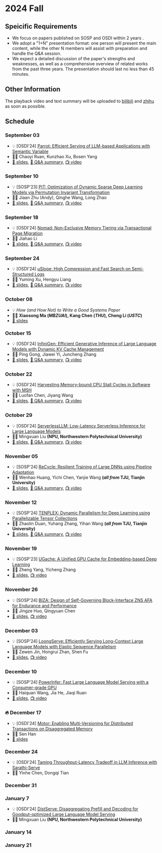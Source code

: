 # 2024 Fall

## Speicific Requirements

- We focus on papers published on SOSP and OSDI within 2 years .
- We adopt a "1+N" presentation format: one person will present the main content, while the other N members will assist with preparation and handle the Q&A session.
- We expect a detailed discussion of the paper's strengths and weaknesses, as well as a comprehensive overview of related works from the past three years. The presentation should last no less than 45 minutes.

## Other Information

The playback video and text summary will be uploaded to <a href="https://space.bilibili.com/3493280155175017/channel/collectiondetail?sid=3787828" target="_blank">bilibili</a> and <a href="https://www.zhihu.com/column/c_1819774258647277568" target="_blank">zhihu</a>  as soon as possible.

## Schedule

### September 03

- 💡 [OSDI'24] [Parrot: Efficient Serving of LLM-based Applications with Semantic Variable](https://www.usenix.org/system/files/osdi24-lin-chaofan.pdf)
- 🙎‍♂️ Chaoyi Ruan, Kunzhao Xu, Bosen Yang
- [📕 slides](./slides/240903-parrot.pdf), [📃 Q&A summary](https://zhuanlan.zhihu.com/p/720718141), [📺 video](https://www.bilibili.com/video/BV1nsHmemEV6)

### September 10

- 💡 [SOSP'23] [PIT: Optimization of Dynamic Sparse Deep Learning Models via Permutation Invariant Transformation](https://dl.acm.org/doi/abs/10.1145/3600006.3613139)
- 🙎‍♂️ Jiaan Zhu (Andy), Qinghe Wang, Long Zhao
- [📕 slides](./slides/240910-pit.pdf), [📃 Q&A summary](https://zhuanlan.zhihu.com/p/720960564), [📺 video](https://www.bilibili.com/video/BV14b4peiEus)

### September 18

- 💡 [OSDI'24] [Nomad: Non-Exclusive Memory Tiering via Transactional Page Migration](https://www.usenix.org/system/files/osdi24-xiang.pdf)
- 🙎‍♂️ Jiahao Li
- [📕 slides](./slides/240918-nomad.pdf), [📃 Q&A summary](https://zhuanlan.zhihu.com/p/721388643), [📺 video](https://www.bilibili.com/video/BV1GktXeAEeQ)

### September 24

- 💡 [OSDI'24] [μSlope: High Compression and Fast Search on Semi-Structured Logs](https://www.usenix.org/system/files/osdi24-wang-rui.pdf)
- 🙎‍♂️ Yuming Xu, Hengyu Liang
- [📕 slides](./slides/240924-uslope.pdf), [📃 Q&A summary](https://zhuanlan.zhihu.com/p/732836055), [📺 video](https://www.bilibili.com/video/BV1j3sdegEB2) 

### October 08

- 💡 *How (and How Not) to Write a Good Systems Paper*
- 🙎‍♂️ **Xiaosong Ma (*MBZUAI*), Kang Chen (*THU*), Cheng Li (*USTC*)**
- [📕 slides](./slides/241008-Systems%20and%20Papers%20(slides).pdf)


### October 15

- 💡 [OSDI'24] [InfiniGen: Efficient Generative Inference of Large Language Models with Dynamic KV Cache Management](https://www.usenix.org/system/files/osdi24-lee.pdf)
- 🙎‍♂️ Ping Gong, Jiawei Yi, Juncheng Zhang
- [📕 slides](./slides/241015-infinigen.pdf), [📃 Q&A summary](https://zhuanlan.zhihu.com/p/1633081750), [📺 video](https://www.bilibili.com/video/BV1oWmMYLE2R/) 

### October 22

- 💡 [OSDI'24] [Harvesting Memory-bound CPU Stall Cycles in Software with MSH](https://www.usenix.org/system/files/osdi24-luo.pdf)
- 🙎‍♂️ Luofan Chen, Jiyang Wang
- [📕 slides](./slides/241022-MSH.pdf), [📃 Q&A summary](https://zhuanlan.zhihu.com/p/2983911590), [📺 video](https://www.bilibili.com/video/BV14k1NYUEUV) 

### October 29

- 💡 [OSDI'24] [ServerlessLLM: Low-Latency Serverless Inference for Large Language Models](https://www.usenix.org/system/files/osdi24-fu.pdf)
- 🙎‍♂️ Mingxuan Liu **(NPU, Northwestern Polytechnical University)**
- [📕 slides](./slides/241029-ServerlessLLM.pdf), [📃 Q&A summary](https://zhuanlan.zhihu.com/p/4905218073), [📺 video](https://www.bilibili.com/video/BV1VjSGYsEqp) 

### November 05

- 💡 [SOSP'24] [ReCycle: Resilient Training of Large DNNs using Pipeline Adaptation](https://dl.acm.org/doi/10.1145/3694715.3695960)
- 🙎‍♂️ Wenhao Huang, Yichi Chen, Yanjie Wang **(*all from* TJU, Tianjin University)**
- [📕 slides](./slides/241105-ReCycle.pdf), [📃 Q&A summary](https://zhuanlan.zhihu.com/p/6420565955), [📺 video](https://www.bilibili.com/video/BV13nDTYgEiF) 

### November 12

- 💡 [SOSP'24] [TENPLEX: Dynamic Parallelism for Deep Learning using Parallelizable Tensor Collections](https://dl.acm.org/doi/10.1145/3694715.3695975)
- 🙎‍♂️ Zhaolin Duan, Yuhang Zhang, Yihan Wang **(*all from* TJU, Tianjin University)**
- [📕 slides](./slides/241112-Tenplex.pdf), [📃 Q&A summary](https://zhuanlan.zhihu.com/p/7243017253), [📺 video](https://www.bilibili.com/video/BV1LgmaYVEbb) 


### November 19

- 💡 [SOSP'23] [UGache: A Unified GPU Cache for Embedding-based  Deep Learning](https://dl.acm.org/doi/10.1145/3600006.3613169)
- 🙎‍♂️ Zheng Yang, Yicheng Zhang
- [📕 slides](./slides/241119-UGache.pdf), [📺 video](https://www.bilibili.com/video/BV1E2ScYNEnt) 

### November 26
- 💡 [SOSP'24] [BIZA: Design of Self-Governing Block-Interface ZNS AFA for Endurance and Performance](https://dl.acm.org/doi/pdf/10.1145/3694715.3695953)
- 🙎‍♂️ Jingze Huo, Qingyuan Chen
- [📕 slides](./slides/241126-BIZA.pdf), [📺 video](https://www.bilibili.com/video/BV1NXzVYpEpo) 

### December 03

- 💡 [SOSP'24] [LoongServe: Efficiently Serving Long-Context Large Language Models with Elastic Sequence Parallelism](https://dl.acm.org/doi/10.1145/3694715.3695948)
- 🙎‍♂️ Zewen Jin, Hongrui Zhan, Shen Fu
- [📕 slides](./slides/241203-LoongServe.pdf), [📺 video](https://www.bilibili.com/video/BV1NUzRYTETw) 

### December 10

- 💡 [SOSP'24] [PowerInfer: Fast Large Language Model Serving with a Consumer-grade GPU](https://dl.acm.org/doi/10.1145/3694715.3695964)
- 🙎‍♂️ Haiquan Wang, Jia He, Jiaqi Ruan
- [📕 slides](./slides/241210-PowerInfer.pdf), [📺 video](https://www.bilibili.com/video/BV1A2qbYREnT) 

### 🔥 December 17

- 💡 [OSDI'24] [Motor: Enabling Multi-Versioning for Distributed Transactions on Disaggregated Memory](https://www.usenix.org/system/files/osdi24-zhang-ming.pdf)
- 🙎‍♂️ Sen Han
- [📕 slides](./slides/241217-Motor.pdf)

### December 24

- 💡 [OSDI'24] [Taming Throughput-Latency Tradeoff in LLM Inference with Sarathi-Serve](https://www.usenix.org/system/files/osdi24-agrawal.pdf)
- 🙎‍♂️ Yinhe Chen, Dongqi Tian

### December 31


### January 7

- 💡 [OSDI'24] [DistServe: Disaggregating Prefill and Decoding for Goodput-optimized Large Language Model Serving](https://www.usenix.org/system/files/osdi24-zhong-yinmin.pdf)
- 🙎‍♂️ Mingxuan Liu **(NPU, Northwestern Polytechnical University)**

### January 14

### January 21
